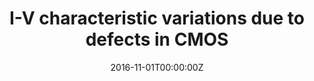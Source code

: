 ---
title: I-V characteristic variations due to defects in CMOS
summary: Studied different types of defects and the resulting shifting of bands. Simulated the corresponding changes in leakage current in MOSFET due to various forms of gate leakage and drain leakage.
tags:
- Hardware
date: "2016-11-01T00:00:00Z"

external_link: ""

image:
  # caption: Photo by Toa Heftiba on Unsplash
  focal_point: Smart
---